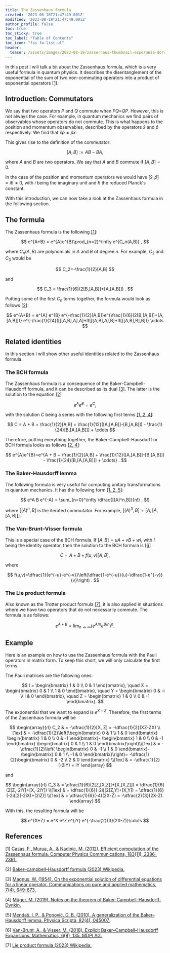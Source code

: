 ```yaml
---
title: The Zassenhaus formula
created: '2023-08-18T21:47:49.001Z'
modified: '2023-08-18T21:47:49.001Z'
author_profile: false
toc: true
toc_sticky: true
toc_label: "Table of Contents"
toc_icon: "fas fa-list-ul"
header:
  teaser: /assets/images/2023-08-18/zasserhaus-thumbnail-esperanza-doronila.jpg
---
```


In this post I will talk a bit about the Zassenhaus formula, which is a very useful formula in quantum physics. It describes the disentanglement of the exponential of the sum of two non-commuting operators into a product of exponential operators [[1]](#References). 

## Introduction: Commutators

We say that two operators $P$ and $Q$ commute when $PQ$=$QP$. However, this is not always the case. For example, in quantum mechanics we find pairs of observables whose operators do not commute. This is what happens to the position and momentum observables, described by the operators $\hat{x}$ and $\hat{p}$ respectively. We find that $\hat{x}\hat{p}\neq\hat{p}\hat{x}$.

This gives rise to the definition of the commutator:

$$
[A, B] := AB-BA ,
$$ 

where $A$ and $B$ are two operators. We say that $A$ and $B$ commute if $[A, B]=0$. 

In the case of the position and momentum operators we would have $[\hat{x},\hat{p}]=i\hbar\neq 0$, with $i$ being the imaginary unit and $\hbar$ the reduced Planck's constant.

With this introduction, we can now take a look at the Zassenhaus formula in the following section.

## The formula 

The Zassenhaus formula is the following [[1]](#References):

$$
e^{A+B} = e^{A}e^{B}\prod_{n=2}^\infty e^{C_n(A,B)} ,
$$

where $C_n(A,B)$ are polynomials in $A$ and $B$ of degree $n$. For example, $C_2$ and $C_3$ would be 

$$
C_2=-\frac{1}{2}[A,B]
$$

and 

$$
C_3 = \frac{1}{6}(2[B,[A,B]]+[A,[A,B]]) .
$$

Putting some of the first $C_n$ terms together, the formula would look as follows [[2]](#References):

$$
e^{A+B} = e^{A} e^{B} e^{-\frac{1}{2}[A,B]}e^{\frac{1}{6}(2[B,[A,B]]+[A,[A,B]])} e^{-\frac{1}{24}([[[A,B],A],A]+3[[[A,B],A],B]+3[[[A,B],B],B])} \cdots 
$$

## Related identities

In this section I will show other useful identities related to the Zassenhaus formula.

### The BCH formula

The Zassenhaus formula is a consequence of the Baker-Campbell-Hausdorff formula, and it can be described as its dual [[3]](#References). The latter is the solution to the equation [[2]](#References)

$$
e^{A}e^{B}=e^{C} ,
$$

with the solution $C$ being a series with the following first terms [[1, 2, 4]](#References):

$$
C = A + B + \frac{1}{2}[A,B] + \frac{1}{12}([A,[A,B]]-[B,[A,B]]) - \frac{1}{24}[B,[A,[A,B]]] + \cdots
$$

Therefore, putting everything together, the Baker-Campbell-Hausdorff or BCH formula looks as follows [[2, 4]](#References):

$$
e^{A}e^{B}=e^{A + B + \frac{1}{2}[A,B] + \frac{1}{12}([A,[A,B]]-[B,[A,B]]) - \frac{1}{24}[B,[A,[A,B]]] + \cdots} .
$$

<!--This formula can be proven by expanding the exponentials in Maclaurin series and using the definition of commutator together with some algebra.-->


### The Baker-Hausdorff lemma

The following formula is very useful for computing unitary transformations in quantum mechanics. It has the following form [[1, 2, 5]](#References):

$$
e^A B e^{-A} = \sum_{n=0}^\infty \dfrac{[(A)^n,B]}{n!} ,
$$

where $[(A)^n,B]$ is the iterated commutator. For example, $[(A)^3,B]=[A,[A,[A,B]]]$.


### The Van-Brunt–Visser formula

This is a special case of the BCH formula. If $[A,B]=uA+vB+wI$, with $I$ being the identity operator, then the solution to the BCH formula is [[6]](#References)

$$
C = A + B + f(u,v) [A,B] ,
$$

where 

$$
f(u,v)=\dfrac{1}{e^{-u}-e^{-v}}\left(\dfrac{1-e^{-u}}{u}-\dfrac{1-e^{-v}}{v}\right) .
$$


### The Lie product formula

Also known as the Trotter product formula [[7]](#References), it is also applied in situations where we have two operators that do not necessarily commute. The formula is as follows:

$$
e^{A+B}=\lim_{n\to\infty}(e^{A/n} e^{B/n})^n .
$$ 

<!--These kinds of formulas allow separating time evolution into small time steps.-->

## Example

Here is an example on how to use the Zassenhaus formula with the Pauli operators in matrix form. To keep this short, we will only calculate the first terms.

The Pauli matrices are the following ones: 

$$
I = 
\begin{bmatrix}
1 & 0 \\
0 & 1 
\end{bmatrix},
\quad
X = 
\begin{bmatrix}
0 & 1 \\
1 & 0 
\end{bmatrix},
\quad
Y = 
\begin{bmatrix}
0 & -i \\
i & 0 
\end{bmatrix},
\quad
Z = 
\begin{bmatrix}
1 & 0 \\
0 & -1 
\end{bmatrix}.
$$

The exponential that we want to expand is $e^{X+Z}$. Therefore, the first terms of the Zassenhaus formula will be

$$
\begin{array}{rl}
C_2 & = -\dfrac{1}{2}[X, Z] = -\dfrac{1}{2}(XZ-ZX) \\[1ex] & = -\dfrac{1}{2}\left(\begin{bmatrix}
0 & 1 \\
1 & 0 
\end{bmatrix}
\begin{bmatrix}
1 & 0 \\
0 & -1 
\end{bmatrix}-
\begin{bmatrix}
1 & 0 \\
0 & -1 
\end{bmatrix}
\begin{bmatrix}
0 & 1 \\
1 & 0 
\end{bmatrix}\right)\\[1ex]
& = -\dfrac{1}{2}\left( \begin{bmatrix}
0 & -1 \\
1 & 0 
\end{bmatrix}-
\begin{bmatrix}
0 & 1 \\
-1 & 0 
\end{bmatrix}\right)=
-\dfrac{1}{2}\begin{bmatrix}
0 & -2 \\
2 & 0 
\end{bmatrix} \\[1ex] & = -\dfrac{1}{2}(-2iY) = iY
\end{array}
$$  

and 

$$
\begin{array}{rl}
C_3 & = \dfrac{1}{6}(2[Z,[X,Z]]+[X,[X,Z]]) = \dfrac{1}{6}(2[Z,-2iY]+[X,-2iY]) \\[1ex] 
& = \dfrac{1}{6}(-2i)(2[Z,Y]+[X,Y]) = \dfrac{1}{6}(-2i)[2(-2iX)+(2iZ)] \\[1ex] 
& = \dfrac{1}{6}(-4)(2X-Z) = -\dfrac{2}{3}(2X-Z).
\end{array}
$$

With this, the resulting formula will be

$$
e^{X+Z} = e^X e^Z e^{iY} e^{-\frac{2}{3}(2X-Z)}\cdots
$$


## References

[1] [Casas, F., Murua, A., & Nadinic, M. (2012). Efficient computation of the Zassenhaus formula. Computer Physics Communications, 183(11), 2386-2391.](https://doi.org/10.1016/j.cpc.2012.06.006)

[2] [Baker–campbell–Hausdorff formula (2023) Wikipedia.](https://en.wikipedia.org/wiki/Baker%E2%80%93Campbell%E2%80%93Hausdorff_formula)

[3] [Magnus, W. (1954). On the exponential solution of differential equations for a linear operator. Communications on pure and applied mathematics, 7(4), 649-673.](https://doi.org/10.1002/cpa.3160070404)

[4] [Müger, M. (2019). Notes on the theorem of Baker-Campbell-Hausdorff-Dynkin.](https://www.math.ru.nl/~mueger/PDF/BCHD.pdf)

[5] [Mendaš, I. P., & Popović, D. B. (2010). A generalization of the Baker–Hausdorff lemma. Physica Scripta, 82(4), 045007.](http://dx.doi.org/10.1088/0031-8949/82/04/045007)

[6] [Van-Brunt, A., & Visser, M. (2018). Explicit Baker–Campbell–Hausdorff Expansions. Mathematics, 6(8), 135. MDPI AG.](http://dx.doi.org/10.3390/math6080135)

[7] [Lie product formula (2023) Wikipedia.](https://en.wikipedia.org/wiki/Lie_product_formula)

